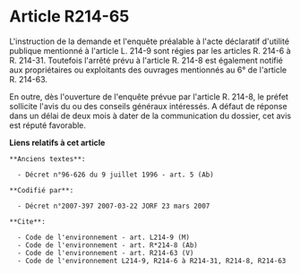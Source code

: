 # Article R214-65

L'instruction de la demande et l'enquête préalable à l'acte déclaratif d'utilité publique mentionné à l'article L. 214-9 sont
régies par les articles R. 214-6 à R. 214-31. Toutefois l'arrêté prévu à l'article R. 214-8 est également notifié aux
propriétaires ou exploitants des ouvrages mentionnés au 6° de l'article R. 214-63.

En outre, dès l'ouverture de l'enquête prévue par l'article R. 214-8, le préfet sollicite l'avis du ou des conseils généraux
intéressés. A défaut de réponse dans un délai de deux mois à dater de la communication du dossier, cet avis est réputé
favorable.

**Liens relatifs à cet article**

	**Anciens textes**:

	  - Décret n°96-626 du 9 juillet 1996 - art. 5 (Ab)

	**Codifié par**:

	  - Décret n°2007-397 2007-03-22 JORF 23 mars 2007

	**Cite**:

	  - Code de l'environnement - art. L214-9 (M)
	  - Code de l'environnement - art. R*214-8 (Ab)
	  - Code de l'environnement - art. R214-63 (V)
	  - Code de l'environnement L214-9, R214-6 à R214-31, R214-8, R214-63
